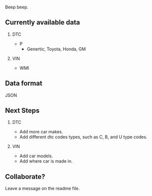Beep beep.

## Currently available data

1. DTC
    - P
      - Genertic, Toyota, Honda, GM
    
2. VIN
    - WMI

## Data format

JSON

## Next Steps

1. DTC
    - Add more car makes.
    - Add different dtc codes types, such as C, B, and U type codes.
  
2. VIN
    - Add car models.
    - Add where car is made in.
    
## Collaborate?

Leave a message on the readme file.
